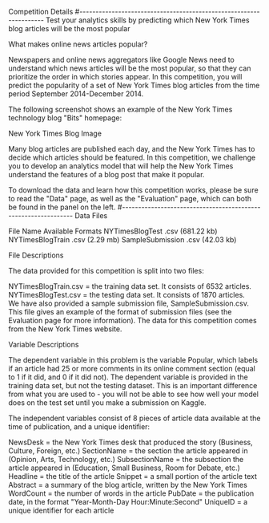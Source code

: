 Competition Details
#-------------------------------------------------------------------
Test your analytics skills by predicting which New York Times blog articles will be the most popular


What makes online news articles popular?

Newspapers and online news aggregators like Google News need to understand which news articles will be the most popular, so that they can prioritize the order in which stories appear. In this competition, you will predict the popularity of a set of New York Times blog articles from the time period September 2014-December 2014.

The following screenshot shows an example of the New York Times technology blog "Bits" homepage:

New York Times Blog Image

Many blog articles are published each day, and the New York Times has to decide which articles should be featured. In this competition, we challenge you to develop an analytics model that will help the New York Times understand the features of a blog post that make it popular.

To download the data and learn how this competition works, please be sure to read the "Data" page, as well as the "Evaluation" page, which can both be found in the panel on the left.
#---------------------------------------------------------------
Data Files

File Name	Available Formats
NYTimesBlogTest	.csv (681.22 kb)
NYTimesBlogTrain	.csv (2.29 mb)
SampleSubmission	.csv (42.03 kb)

File Descriptions

The data provided for this competition is split into two files:

NYTimesBlogTrain.csv = the training data set. It consists of 6532 articles.
NYTimesBlogTest.csv = the testing data set. It consists of 1870 articles.  
We have also provided a sample submission file, SampleSubmission.csv. This file gives an example of the format of submission files (see the Evaluation page for more information). The data for this competition comes from the New York Times website.

Variable Descriptions

The dependent variable in this problem is the variable Popular, which labels if an article had 25 or more comments in its online comment section (equal to 1 if it did, and 0 if it did not). The dependent variable is provided in the training data set, but not the testing dataset. This is an important difference from what you are used to - you will not be able to see how well your model does on the test set until you make a submission on Kaggle.

The independent variables consist of 8 pieces of article data available at the time of publication, and a unique identifier:

NewsDesk = the New York Times desk that produced the story (Business, Culture, Foreign, etc.)
SectionName = the section the article appeared in (Opinion, Arts, Technology, etc.)
SubsectionName = the subsection the article appeared in (Education, Small Business, Room for Debate, etc.)
Headline = the title of the article
Snippet = a small portion of the article text
Abstract = a summary of the blog article, written by the New York Times
WordCount = the number of words in the article
PubDate = the publication date, in the format "Year-Month-Day Hour:Minute:Second"
UniqueID = a unique identifier for each article